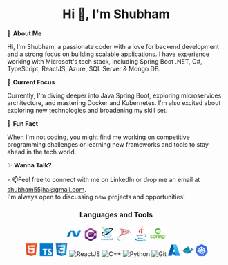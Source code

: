 <!-- Header -->
<h1 align="center">Hi 👋, I'm Shubham</h1>

<!-- Introduction -->
🔭 **About Me**
<p>
  Hi, I'm Shubham, a passionate coder with a love for backend development and a strong focus on building scalable applications. I have experience working with Microsoft's tech stack, including Spring Boot .NET, C#, TypeScript, ReactJS, Azure, SQL Server & Mongo DB.
</p>

🌱 **Current Focus**
<p>
Currently, I'm diving deeper into Java Spring Boot, exploring microservices architecture, and mastering Docker and Kubernetes. I'm also excited about exploring new technologies and broadening my skill set.
</p>

🚀 **Fun Fact**
<p>
When I'm not coding, you might find me working on competitive programming challenges or learning new frameworks and tools to stay ahead in the tech world.
</p>

<!-- Contact Information -->
✨ **Wanna Talk?**
<p>
  - 📫Feel free to connect with me on LinkedIn or drop me an email at <a href="mailto:shubham55jha@gmail.com">shubham55jha@gmail.com</a>. <br>
  I'm always open to discussing new projects and opportunities!
</p>

<!-- Languages and Tools -->
<h3 align="center">Languages and Tools</h3>
<p align="center">

  <img src="https://raw.githubusercontent.com/devicons/devicon/master/icons/dot-net/dot-net-original.svg" width="36" height="36" alt=".NET" />
  <img src="https://raw.githubusercontent.com/devicons/devicon/master/icons/csharp/csharp-original.svg" width="32" height="32" alt="C#" />
  <img src="https://raw.githubusercontent.com/devicons/devicon/master/icons/cosmosdb/cosmosdb-original-wordmark.svg" width="36" height="36" alt="Cosmos DB" />
  <img src="https://raw.githubusercontent.com/devicons/devicon/master/icons/microsoftsqlserver/microsoftsqlserver-original.svg" width="34" height="34" alt="Microsoft SQL Server" />
  
  <img src="https://raw.githubusercontent.com/devicons/devicon/master/icons/java/java-original.svg" width="36" height="36" alt="Java" />
  <img src="https://raw.githubusercontent.com/devicons/devicon/master/icons/spring/spring-original-wordmark.svg" width="36" height="36" alt="Springboot" />

  <br>
  <img src="https://raw.githubusercontent.com/devicons/devicon/master/icons/html5/html5-original.svg" width="31" height="31" alt="HTML" />
  <img src="https://raw.githubusercontent.com/devicons/devicon/master/icons/typescript/typescript-original.svg" width="31" height="31" alt="Typescript" />
  <img src="https://raw.githubusercontent.com/devicons/devicon/master/icons/css3/css3-original.svg" width="31" height="31" alt="CSS" />
  
  <img src="https://raw.githubusercontent.com/yurijserrano/Github-Profile-Readme-Logos/master/frameworks/react.svg" width="36" height="36" alt="ReactJS" />
  
  <img src="https://raw.githubusercontent.com/yurijserrano/Github-Profile-Readme-Logos/master/programming%20languages/c%2B%2B.svg" width="36" height="36" alt="C++" />
  <img src="https://github.com/yurijserrano/Github-Profile-Readme-Logos/blob/master/programming%20languages/python.svg" width="36" height="36" alt="Python" />
  <img src="https://raw.githubusercontent.com/yurijserrano/Github-Profile-Readme-Logos/master/others/git.svg" width="36" height="36" alt="Git" />
  <img src="https://raw.githubusercontent.com/devicons/devicon/master/icons/azure/azure-original.svg" width="28" height="28" alt="Azure" />

  <img src="https://raw.githubusercontent.com/devicons/devicon/master/icons/docker/docker-original.svg" width="28" height="28" alt="Docker" />
  <img src="https://raw.githubusercontent.com/devicons/devicon/master/icons/kubernetes/kubernetes-original.svg" width="28" height="28" alt="Kubernetes" />
</p>

